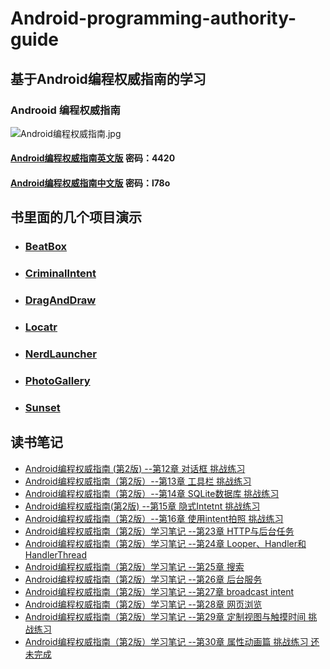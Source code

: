 # Android-programming-authority-guide
  
## 基于Android编程权威指南的学习
  
### Androoid 编程权威指南
  
  ![Android编程权威指南.jpg](https://upload-images.jianshu.io/upload_images/9140378-c1ae52bf74349d56.jpg?imageMogr2/auto-orient/strip%7CimageView2/2/w/240)
  
#### [Android编程权威指南英文版](https://pan.baidu.com/s/1RoCuCPFtfiRoUL2IvJujnQ)  密码：4420
  
#### [Android编程权威指南中文版](https://pan.baidu.com/s/1QvoY8lwhCoGce9ZLz3-n4Q) 密码：l78o

## 书里面的几个项目演示

+ ### [BeatBox](https://github.com/wanghao15536870732/Android-programming-authority-guide/blob/master/Guide/BeatBox.md)
+ ### [Criminallntent](https://github.com/wanghao15536870732/Android-programming-authority-guide/blob/master/Guide/Criminallntent.md)
+ ### [DragAndDraw](https://github.com/wanghao15536870732/Android-programming-authority-guide/blob/master/Guide/DragAndDraw.md)
+ ### [Locatr](https://github.com/wanghao15536870732/Android-programming-authority-guide/blob/master/Guide/Locatr.md)
+ ### [NerdLauncher](https://github.com/wanghao15536870732/Android-programming-authority-guide/blob/master/Guide/NerdLauncher.md)
+ ### [PhotoGallery](https://github.com/wanghao15536870732/Android-programming-authority-guide/blob/master/Guide/PhotoGallery.md)
+ ### [Sunset](https://github.com/wanghao15536870732/Android-programming-authority-guide/blob/master/Guide/Sunset.md)

## 读书笔记

+ [Android编程权威指南 (第2版) --第12章 对话框 挑战练习](https://github.com/wanghao15536870732/StudyNotes/blob/master/Android/android_guide/android-note-1.md)
+ [Android编程权威指南（第2版）--第13章 工具栏 挑战练习](https://github.com/wanghao15536870732/StudyNotes/blob/master/Android/android_guide/android-note-2.md)
+ [Android编程权威指南（第2版）--第14章 SQLite数据库 挑战练习](https://github.com/wanghao15536870732/StudyNotes/blob/master/Android/android_guide/android-note-3.md)
+ [Android编程权威指南(第2版) --第15章 隐式Intetnt 挑战练习](https://github.com/wanghao15536870732/StudyNotes/blob/master/Android/android_guide/android-note-4.md)
+ [Android编程权威指南（第2版）--第16章 使用intent拍照 挑战练习](https://github.com/wanghao15536870732/StudyNotes/blob/master/Android/android_guide/android-note-5.md)
+ [Android编程权威指南（第2版）学习笔记 --第23章 HTTP与后台任务](https://github.com/wanghao15536870732/StudyNotes/blob/master/Android/android_guide/android-note-6.md)
+ [Android编程权威指南（第2版）学习笔记 --第24章 Looper、Handler和HandlerThread](https://github.com/wanghao15536870732/StudyNotes/blob/master/Android/android_guide/android-note-7.md)
+ [Android编程权威指南（第2版）学习笔记 --第25章 搜索](https://github.com/wanghao15536870732/StudyNotes/blob/master/Android/android_guide/android-note-8.md)
+ [Android编程权威指南（第2版）学习笔记 --第26章 后台服务](https://github.com/wanghao15536870732/StudyNotes/blob/master/Android/android_guide/android-note-9.md)
+ [Android编程权威指南（第2版）学习笔记 --第27章 broadcast intent](https://github.com/wanghao15536870732/StudyNotes/blob/master/Android/android_guide/android-note-10.md)
+ [Android编程权威指南（第2版）学习笔记 --第28章 网页浏览](https://github.com/wanghao15536870732/StudyNotes/blob/master/Android/android_guide/android-note-11.md)
+ [Android编程权威指南（第2版）学习笔记 --第29章 定制视图与触摸时间 挑战练习](https://github.com/wanghao15536870732/StudyNotes/blob/master/Android/android_guide/android-note-12.md)
+ [Android编程权威指南（第2版）学习笔记 --第30章 属性动画篇 挑战练习 还未完成](https://github.com/wanghao15536870732/StudyNotes/blob/master/Android/android_guide/android-note-13.md)

